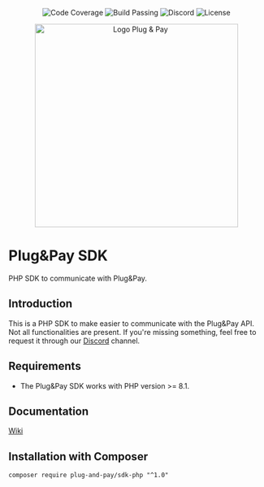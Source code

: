 <p align="center">
  <img alt="Code Coverage" src="https://img.shields.io/badge/coverage-99%25-brightgreen">
  <img alt="Build Passing" src="https://img.shields.io/badge/build-passing-brightgreen">
  <img alt="Discord" src="https://img.shields.io/discord/962985093129981972?label=Discord">
  <img alt="License" src="https://img.shields.io/badge/license-MIT-green">
</p>

<p align="center">
  <img alt="Logo Plug & Pay" src="https://media-01.imu.nl/storage/plugandpay.nl/1024/betaalpagina-en-affiliate-marketing-software-3-1-1-1-1-1.png" width="400">
</p>

# Plug&Pay SDK 
PHP SDK to communicate with Plug&Pay.

## Introduction

This is a PHP SDK to make easier to communicate with the Plug&Pay API. Not all functionalities are present. If you're missing something, feel free to request it through our [Discord](https://discord.gg/PHuj4gnPX7) channel.

## Requirements

- The Plug&Pay SDK works with PHP version >= 8.1.

## Documentation

[Wiki](https://github.com/plug-and-pay/sdk-php/wiki)

## Installation with Composer

`composer require plug-and-pay/sdk-php "^1.0"`

